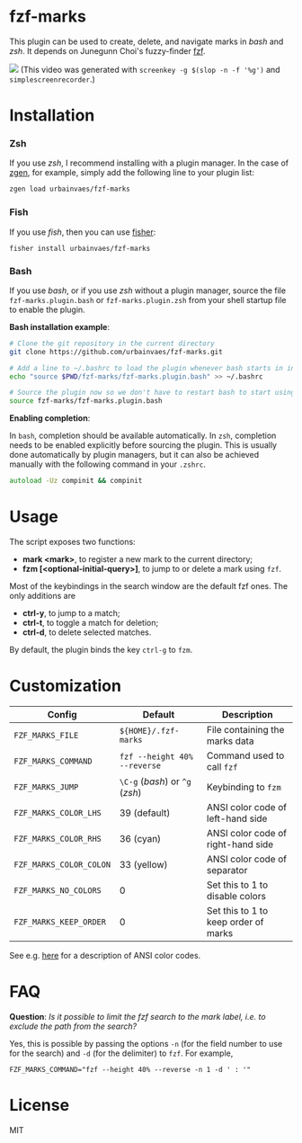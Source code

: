 # fzf-marks
This plugin can be used to create, delete, and navigate marks in *bash* and *zsh*.
It depends on Junegunn Choi's fuzzy-finder [fzf](https://github.com/junegunn/fzf).

![](https://raw.github.com/uvaes/fuzzy-zsh-marks/demo/demo.gif)
(This video was generated with `screenkey -g $(slop -n -f '%g')` and `simplescreenrecorder`.)

# Installation

### Zsh

If you use *zsh*, I recommend installing with a plugin manager.
In the case of [zgen](https://github.com/tarjoilija/zgen), for example,
simply add the following line to your plugin list:
```zsh
zgen load urbainvaes/fzf-marks
```
### Fish

If you use *fish*, then you can use [fisher](https://github.com/jorgebucaran/fisher):
```fish
fisher install urbainvaes/fzf-marks
```

### Bash

If you use *bash*,
or if you use *zsh* without a plugin manager,
source the file `fzf-marks.plugin.bash` or `fzf-marks.plugin.zsh` from your shell startup file
to enable the plugin.


**Bash installation example**:
```bash
# Clone the git repository in the current directory
git clone https://github.com/urbainvaes/fzf-marks.git

# Add a line to ~/.bashrc to load the plugin whenever bash starts in interactive mode
echo "source $PWD/fzf-marks/fzf-marks.plugin.bash" >> ~/.bashrc

# Source the plugin now so we don't have to restart bash to start using it
source fzf-marks/fzf-marks.plugin.bash
```

**Enabling completion**:

In `bash`, completion should be available automatically.
In `zsh`, completion needs to be enabled explicitly before sourcing the plugin.
This is usually done automatically by plugin managers,
but it can also be achieved manually with the following command in your `.zshrc`.
```zsh
autoload -Uz compinit && compinit
```

# Usage
The script exposes two functions:

- **mark \<mark\>**, to register a new mark to the current directory;
- **fzm [\<optional-initial-query\>]**, to jump to or delete a mark using `fzf`.

Most of the keybindings in the search window are the default fzf ones.
The only additions are

- **ctrl-y**, to jump to a match;
- **ctrl-t**, to toggle a match for deletion;
- **ctrl-d**, to delete selected matches.

By default, the plugin binds the key `ctrl-g` to `fzm`.

# Customization

| Config                  | Default                         | Description                          |
| ------                  | -------                         | -----------                          |
| `FZF_MARKS_FILE`        | `${HOME}/.fzf-marks`            | File containing the marks data       |
| `FZF_MARKS_COMMAND`     | `fzf --height 40% --reverse`    | Command used to call `fzf`           |
| `FZF_MARKS_JUMP`        | `\C-g` (*bash*) or `^g` (*zsh*)     | Keybinding to `fzm`                  |
| `FZF_MARKS_COLOR_LHS`   | 39 (default)                    | ANSI color code of left-hand side    |
| `FZF_MARKS_COLOR_RHS`   | 36 (cyan)                       | ANSI color code of right-hand side   |
| `FZF_MARKS_COLOR_COLON` | 33 (yellow)                     | ANSI color code of separator         |
| `FZF_MARKS_NO_COLORS`   | 0                               | Set this to 1 to disable colors      |
| `FZF_MARKS_KEEP_ORDER`  | 0                               | Set this to 1 to keep order of marks |

See e.g. [here](http://pueblo.sourceforge.net/doc/manual/ansi_color_codes.html) for a description of ANSI color codes.

# FAQ

**Question**: *Is it possible to limit the fzf search to the mark label, i.e. to exclude the path from the search?*

Yes, this is possible by passing the options `-n` (for the field number to use for the search) and `-d` (for the delimiter) to `fzf`.
For example,
```
FZF_MARKS_COMMAND="fzf --height 40% --reverse -n 1 -d ' : '"
```

# License

MIT

